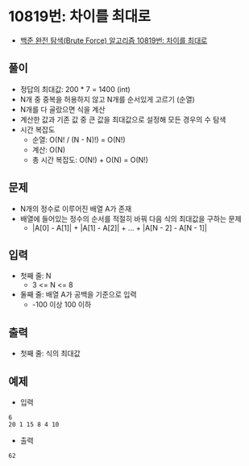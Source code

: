 # 10819번: 차이를 최대로
- [백준 완전 탐색(Brute Force) 알고리즘 10819번: 차이를 최대로](https://www.acmicpc.net/problem/10819)

## 풀이
- 정답의 최대값: 200 * 7 = 1400 (int)
- N개 중 중복을 허용하지 않고 N개를 순서있게 고르기 (순열)
- N개를 다 골랐으면 식을 계산
- 계산한 값과 기존 값 중 큰 값을 최대값으로 설정해 모든 경우의 수 탐색
- 시간 복잡도
  - 순열: O(N! / (N - N)!) = O(N!)
  - 계산: O(N)
  - 총 시간 복잡도: O(N!) + O(N) = O(N!)

## 문제
- N개의 정수로 이루어진 배열 A가 존재
- 배열에 들어있는 정수의 순서를 적절히 바꿔 다음 식의 최대값을 구하는 문제
  - |A[0] - A[1]| + |A[1] - A[2]| + ... + |A[N - 2] - A[N - 1]|

## 입력
- 첫째 줄: N
  - 3 <= N <= 8
- 둘째 줄: 배열 A가 공백을 기준으로 입력
  - -100 이상 100 이하

## 출력
- 첫째 줄: 식의 최대값

## 예제
- 입력
```text
6
20 1 15 8 4 10
```
- 출력
```text
62
```